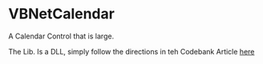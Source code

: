 # VBNetCalendar
A Calendar Control that is large. 


The Lib. Is a DLL, simply follow the directions in teh Codebank Article [here](http://www.vbforums.com/showthread.php?845535-Large-Calendar-Control&p=5155523#post5155523)

